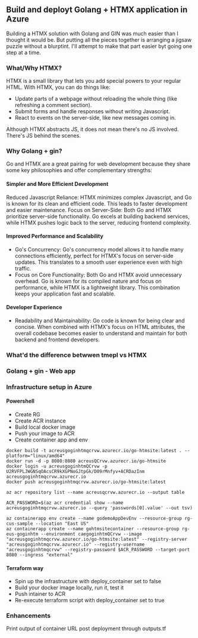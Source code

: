 ## Build and deployt Golang + HTMX application in Azure

Building a HTMX solution with Golang and GIN was much easier than I thought it would be. But putting all the pieces together is arranging a jigsaw puzzle without a blurptint. I'll attempt to make that part easier byt going one step at a time.

### What/Why HTMX?

HTMX is a small library that lets you add special powers to your regular HTML. With HTMX, you can do things like:

- Update parts of a webpage without reloading the whole thing (like refreshing a comment section).
- Submit forms and handle responses without writing Javascript.
- React to events on the server-side, like new messages coming in.

Although HTMX abstracts JS, it does not mean there's no JS involved. There's JS behind the scenes.

### Why Golang + gin?

Go and HTMX are a great pairing for web development because they share some key philosophies and offer complementary strengths:

#### Simpler and More Efficient Development

Reduced Javascript Reliance: HTMX minimizes complex Javascript, and Go is known for its clean and efficient code. This leads to faster development and easier maintenance.
Focus on Server-Side: Both Go and HTMX prioritize server-side functionality. Go excels at building backend services, while HTMX pushes logic back to the server, reducing frontend complexity.

#### Improved Performance and Scalability

- Go's Concurrency: Go's concurrency model allows it to handle many connections efficiently, perfect for HTMX's focus on server-side updates. This translates to a smooth user experience even with high traffic.
- Focus on Core Functionality: Both Go and HTMX avoid unnecessary overhead. Go is known for its compiled nature and focus on performance, while HTMX is a lightweight library. This combination keeps your application fast and scalable.

#### Developer Experience

- Readability and Maintainability: Go code is known for being clear and concise. When combined with HTMX's focus on HTML attributes, the overall codebase becomes easier to understand and maintain for both backend and frontend developers.

### What'd the difference betwwen tmepl vs HTMX

### Golang + gin - Web app

### Infrastructure setup in Azure

#### Powershell

- Create RG
- Create ACR instance
- Build local docker image
- Push your image to ACR
- Create container app and env

```
docker build -t acreusgoginhtmqcrvw.azurecr.io/go-htmsite:latest . --platform="linux/amd64"
docker run -d -p 8080:8080 acreusQCrvw.azurecr.io/go-htmsite
docker login -u acreusgoginhtmQCrvw -p U2RVFPLJWGNSqOAcsCR9kXGPNoGJtpGk/D09rMnfyv+ACRDazInm acreusgoginhtmqcrvw.azurecr.io
docker push acreusgoginhtmqcrvw.azurecr.io/go-htmsite:latest

az acr repository list --name acreusqcrvw.azurecr.io --output table

ACR_PASSWORD=$(az acr credential show --name acreusgoginhtmqcrvw.azurecr.io --query 'passwords[0].value' --out tsv)

az containerapp env create --name godemoAppDevEnv --resource-group rg-cus-sample --location "East US"
az containerapp create --name gohtmsitecontainer --resource-group rg-eus-goginhtm --environment caegoginhtmQCrvw --image "acreusgoginhtmqcrvw.azurecr.io/go-htmsite:latest" --registry-server "acreusgoginhtmqcrvw.azurecr.io" --registry-username "acreusgoginhtmqcrvw" --registry-password $ACR_PASSWORD --target-port 8080 --ingress "external"
```

#### Terraform way

- Spin up the infrastructure with deploy_container set to false
- Build your docker image locally, run it, test it
- Push intainer to ACR
- Re-execute terraform script with deploy_container set to true

### Enhancements

Print output of container URL post deployment through outputs.tf
